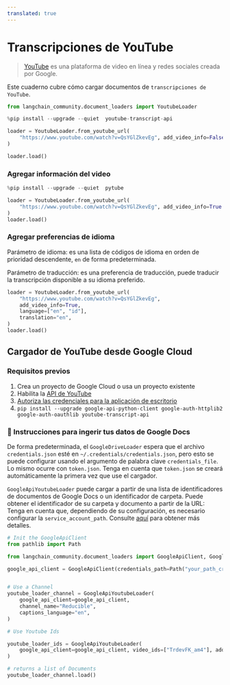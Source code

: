```yaml
---
translated: true
---
```


# Transcripciones de YouTube

>[YouTube](https://www.youtube.com/) es una plataforma de video en línea y redes sociales creada por Google.

Este cuaderno cubre cómo cargar documentos de `transcripciones de YouTube`.

```python
from langchain_community.document_loaders import YoutubeLoader
```

```python
%pip install --upgrade --quiet  youtube-transcript-api
```

```python
loader = YoutubeLoader.from_youtube_url(
    "https://www.youtube.com/watch?v=QsYGlZkevEg", add_video_info=False
)
```

```python
loader.load()
```

### Agregar información del video

```python
%pip install --upgrade --quiet  pytube
```

```python
loader = YoutubeLoader.from_youtube_url(
    "https://www.youtube.com/watch?v=QsYGlZkevEg", add_video_info=True
)
loader.load()
```

### Agregar preferencias de idioma

Parámetro de idioma: es una lista de códigos de idioma en orden de prioridad descendente, `en` de forma predeterminada.

Parámetro de traducción: es una preferencia de traducción, puede traducir la transcripción disponible a su idioma preferido.

```python
loader = YoutubeLoader.from_youtube_url(
    "https://www.youtube.com/watch?v=QsYGlZkevEg",
    add_video_info=True,
    language=["en", "id"],
    translation="en",
)
loader.load()
```

## Cargador de YouTube desde Google Cloud

### Requisitos previos

1. Crea un proyecto de Google Cloud o usa un proyecto existente
1. Habilita la [API de YouTube](https://console.cloud.google.com/apis/enableflow?apiid=youtube.googleapis.com&project=sixth-grammar-344520)
1. [Autoriza las credenciales para la aplicación de escritorio](https://developers.google.com/drive/api/quickstart/python#authorize_credentials_for_a_desktop_application)
1. `pip install --upgrade google-api-python-client google-auth-httplib2 google-auth-oauthlib youtube-transcript-api`

### 🧑 Instrucciones para ingerir tus datos de Google Docs

De forma predeterminada, el `GoogleDriveLoader` espera que el archivo `credentials.json` esté en `~/.credentials/credentials.json`, pero esto se puede configurar usando el argumento de palabra clave `credentials_file`. Lo mismo ocurre con `token.json`. Tenga en cuenta que `token.json` se creará automáticamente la primera vez que use el cargador.

`GoogleApiYoutubeLoader` puede cargar a partir de una lista de identificadores de documentos de Google Docs o un identificador de carpeta. Puede obtener el identificador de su carpeta y documento a partir de la URL:
Tenga en cuenta que, dependiendo de su configuración, es necesario configurar la `service_account_path`. Consulte [aquí](https://developers.google.com/drive/api/v3/quickstart/python) para obtener más detalles.

```python
# Init the GoogleApiClient
from pathlib import Path

from langchain_community.document_loaders import GoogleApiClient, GoogleApiYoutubeLoader

google_api_client = GoogleApiClient(credentials_path=Path("your_path_creds.json"))


# Use a Channel
youtube_loader_channel = GoogleApiYoutubeLoader(
    google_api_client=google_api_client,
    channel_name="Reducible",
    captions_language="en",
)

# Use Youtube Ids

youtube_loader_ids = GoogleApiYoutubeLoader(
    google_api_client=google_api_client, video_ids=["TrdevFK_am4"], add_video_info=True
)

# returns a list of Documents
youtube_loader_channel.load()
```
